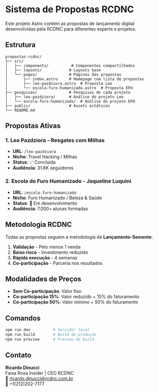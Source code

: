 # Sistema de Propostas RCDNC

Este projeto Astro contém as propostas de lançamento digital desenvolvidas pela RCDNC para diferentes experts e projetos.

## Estrutura

```
propostas-rcdnc/
├── src/
│   ├── components/          # Componentes compartilhados
│   ├── layouts/            # Layouts base
│   └── pages/              # Páginas das propostas
│       ├── index.astro     # Homepage com lista de propostas
│       ├── leo-pazdziora.astro  # Proposta Leo
│       └── escola-furo-humanizado.astro  # Proposta EFH
├── pesquisas/              # Pesquisas de cada projeto
│   ├── leo-pazdziora/      # Análise do projeto Leo
│   └── escola-furo-humanizado/  # Análise do projeto EFH
├── public/                 # Assets estáticos
└── README.md
```

## Propostas Ativas

### 1. Leo Pazdziora - Resgates com Milhas
- **URL**: `/leo-pazdziora`
- **Nicho**: Travel Hacking / Milhas
- **Status**: ✅ Concluída
- **Audiência**: 31.6K seguidores

### 2. Escola do Furo Humanizado - Jaqueline Luquini  
- **URL**: `/escola-furo-humanizado`
- **Nicho**: Furo Humanizado / Beleza & Saúde
- **Status**: 🚧 Em desenvolvimento
- **Audiência**: 7.000+ alunas formadas

## Metodologia RCDNC

Todas as propostas seguem a metodologia de **Lançamento-Semente**:

1. **Validação** - Pelo menos 1 venda
2. **Baixo risco** - Investimento reduzido  
3. **Rápida execução** - 4 semanas
4. **Co-participação** - Parceria nos resultados

## Modalidades de Preços

- **Sem Co-participação**: Valor fixo
- **Co-participação 15%**: Valor reduzido + 15% do faturamento
- **Co-participação 50%**: Valor mínimo + 50% do faturamento

## Comandos

```bash
npm run dev          # Servidor local
npm run build        # Build de produção
npm run preview      # Preview do build
```

## Contato

**Ricardo Dinucci**  
Faixa Roxa Insider | CEO RCDNC  
📧 ricardo.dinucci@rcdnc.com.br  
📱 +1(212)202-7177